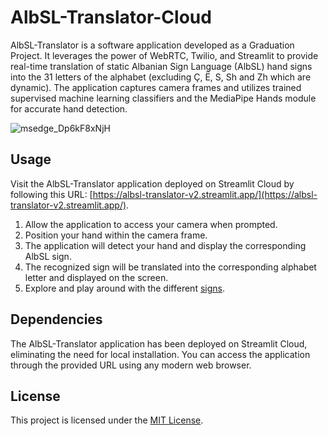 # AlbSL-Translator-Cloud

AlbSL-Translator is a software application developed as a Graduation Project. It leverages the power of WebRTC, Twilio, and Streamlit to provide real-time translation of static Albanian Sign Language (AlbSL) hand signs into the 31 letters of the alphabet (excluding Ç, Ë, S, Sh and Zh which are dynamic). The application captures camera frames and utilizes trained supervised machine learning classifiers and the MediaPipe Hands module for accurate hand detection.

![msedge_Dp6kF8xNjH](https://github.com/Thr33-of-a-Kind/AlbSL-Translator-Cloud/assets/78569367/107be23b-d469-4481-8076-d5a22b5a7a9f)

## Usage

Visit the AlbSL-Translator application deployed on Streamlit Cloud by following this URL: [https://albsl-translator-v2.streamlit.app/](https://albsl-translator-v2.streamlit.app/).

1. Allow the application to access your camera when prompted.
2. Position your hand within the camera frame.
3. The application will detect your hand and display the corresponding AlbSL sign.
4. The recognized sign will be translated into the corresponding alphabet letter and displayed on the screen.
5. Explore and play around with the different [signs](https://www.gjshsh.al/daktilim/).

## Dependencies

The AlbSL-Translator application has been deployed on Streamlit Cloud, eliminating the need for local installation. You can access the application through the provided URL using any modern web browser.

## License

This project is licensed under the [MIT License](LICENSE).
